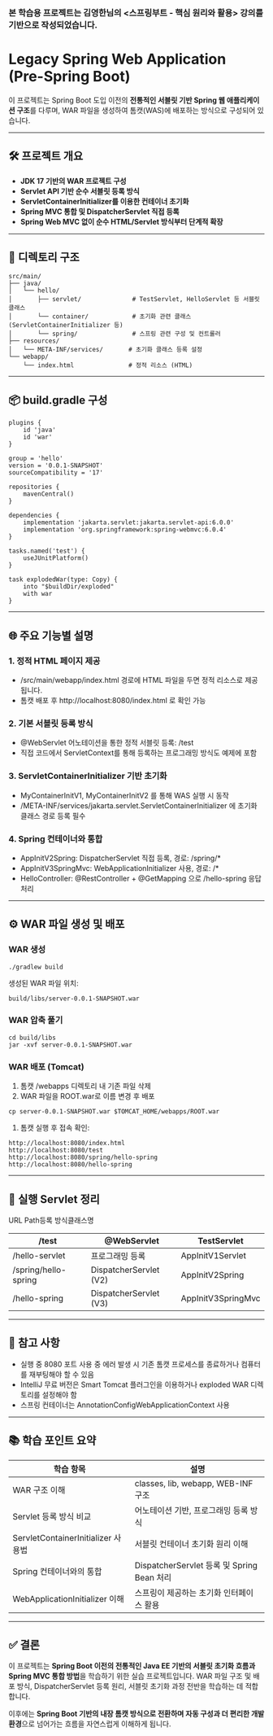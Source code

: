 ### 본 학습용 프로젝트는 김영한님의 <스프링부트 - 핵심 원리와 활용> 강의를 기반으로 작성되었습니다.

# Legacy Spring Web Application (Pre-Spring Boot)

이 프로젝트는 Spring Boot 도입 이전의 **전통적인 서블릿 기반 Spring 웹 애플리케이션 구조**를 다루며, WAR 파일을 생성하여 톰캣(WAS)에 배포하는 방식으로 구성되어 있습니다.

---

## 🛠 프로젝트 개요

-   **JDK 17 기반의 WAR 프로젝트 구성**
-   **Servlet API 기반 순수 서블릿 등록 방식**
-   **ServletContainerInitializer를 이용한 컨테이너 초기화**
-   **Spring MVC 통합 및 DispatcherServlet 직접 등록**
-   **Spring Web MVC 없이 순수 HTML/Servlet 방식부터 단계적 확장**

---

## 📁 디렉토리 구조

```
src/main/
├── java/
│   └── hello/
│       ├── servlet/              # TestServlet, HelloServlet 등 서블릿 클래스
│       └── container/            # 초기화 관련 클래스 (ServletContainerInitializer 등)
│       └── spring/               # 스프링 관련 구성 및 컨트롤러
├── resources/
│   └── META-INF/services/       # 초기화 클래스 등록 설정
└── webapp/
    └── index.html               # 정적 리소스 (HTML)
```

---

## 📦 build.gradle 구성

```
plugins {
    id 'java'
    id 'war'
}

group = 'hello'
version = '0.0.1-SNAPSHOT'
sourceCompatibility = '17'

repositories {
    mavenCentral()
}

dependencies {
    implementation 'jakarta.servlet:jakarta.servlet-api:6.0.0'
    implementation 'org.springframework:spring-webmvc:6.0.4'
}

tasks.named('test') {
    useJUnitPlatform()
}

task explodedWar(type: Copy) {
    into "$buildDir/exploded"
    with war
}
```

---

## 🌐 주요 기능별 설명

### 1\. 정적 HTML 페이지 제공

-   /src/main/webapp/index.html 경로에 HTML 파일을 두면 정적 리소스로 제공됩니다.
-   톰캣 배포 후 http://localhost:8080/index.html 로 확인 가능

### 2\. 기본 서블릿 등록 방식

-   @WebServlet 어노테이션을 통한 정적 서블릿 등록: /test
-   직접 코드에서 ServletContext를 통해 등록하는 프로그래밍 방식도 예제에 포함

### 3\. ServletContainerInitializer 기반 초기화

-   MyContainerInitV1, MyContainerInitV2 를 통해 WAS 실행 시 동작
-   /META-INF/services/jakarta.servlet.ServletContainerInitializer 에 초기화 클래스 경로 등록 필수

### 4\. Spring 컨테이너와 통합

-   AppInitV2Spring: DispatcherServlet 직접 등록, 경로: /spring/\*
-   AppInitV3SpringMvc: WebApplicationInitializer 사용, 경로: /\*
-   HelloController: @RestController + @GetMapping 으로 /hello-spring 응답 처리

---

## ⚙ WAR 파일 생성 및 배포

### WAR 생성

```
./gradlew build
```

생성된 WAR 파일 위치:

```
build/libs/server-0.0.1-SNAPSHOT.war
```

### WAR 압축 풀기

```
cd build/libs
jar -xvf server-0.0.1-SNAPSHOT.war
```

### WAR 배포 (Tomcat)

1.  톰캣 /webapps 디렉토리 내 기존 파일 삭제
2.  WAR 파일을 ROOT.war로 이름 변경 후 배포

```
cp server-0.0.1-SNAPSHOT.war $TOMCAT_HOME/webapps/ROOT.war
```

1.  톰캣 실행 후 접속 확인:

```
http://localhost:8080/index.html
http://localhost:8080/test
http://localhost:8080/spring/hello-spring
http://localhost:8080/hello-spring
```

---

## 🧩 실행 Servlet 정리

URL Path등록 방식클래스명

| /test | @WebServlet | TestServlet |
| --- | --- | --- |
| /hello-servlet | 프로그래밍 등록 | AppInitV1Servlet |
| /spring/hello-spring | DispatcherServlet (V2) | AppInitV2Spring |
| /hello-spring | DispatcherServlet (V3) | AppInitV3SpringMvc |

---

## 📝 참고 사항

-   실행 중 8080 포트 사용 중 에러 발생 시 기존 톰캣 프로세스를 종료하거나 컴퓨터를 재부팅해야 할 수 있음
-   IntelliJ 무료 버전은 Smart Tomcat 플러그인을 이용하거나 exploded WAR 디렉토리를 설정해야 함
-   스프링 컨테이너는 AnnotationConfigWebApplicationContext 사용

---

## 📚 학습 포인트 요약

| 학습 항목 | 설명 |
| --- | --- |
| WAR 구조 이해 | classes, lib, webapp, WEB-INF 구조 |
| Servlet 등록 방식 비교 | 어노테이션 기반, 프로그래밍 등록 방식 |
| ServletContainerInitializer 사용법 | 서블릿 컨테이너 초기화 원리 이해 |
| Spring 컨테이너와의 통합 | DispatcherServlet 등록 및 Spring Bean 처리 |
| WebApplicationInitializer 이해 | 스프링이 제공하는 초기화 인터페이스 활용 |

---

## ✅ 결론

이 프로젝트는 **Spring Boot 이전의 전통적인 Java EE 기반의 서블릿 초기화 흐름과 Spring MVC 통합 방법**을 학습하기 위한 실습 프로젝트입니다. WAR 파일 구조 및 배포 방식, DispatcherServlet 등록 원리, 서블릿 초기화 과정 전반을 학습하는 데 적합합니다.

이후에는 **Spring Boot 기반의 내장 톰캣 방식으로 전환하며 자동 구성과 더 편리한 개발 환경**으로 넘어가는 흐름을 자연스럽게 이해하게 됩니다.
